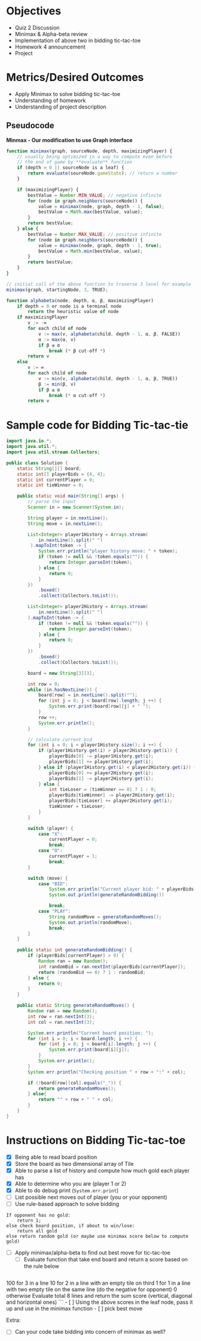 # Objectives

* Quiz 2 Discussion
* Minimax & Alpha-beta review
* Implementation of above two in bidding tic-tac-toe
* Homework 4 announcement
* Project

# Metrics/Desired Outcomes

* Apply Minimax to solve bidding tic-tac-toe
* Understanding of homework
* Understanding of project description

## Pseudocode

**Minmax - Our modification to use Graph interface**
```js
function minimax(graph, sourceNode, depth, maximizingPlayer) {
    // usually being optimized in a way to compute even before
    // the end of game by **evaluate** function
    if (depth = 0 || sourceNode is a leaf) {
        return evaluate(soureNode.gameState); // return a number
    }

    if (maximizingPlayer) {
        bestValue = Number.MIN_VALUE; // negative infinite
        for (node in graph.neighbors(sourceNode)) {
            value = minimax(node, graph, depth - 1, false);
            bestValue = Math.max(bestValue, value);
        }
        return bestValue;
    } else {
        bestValue = Number.MAX_VALUE; // positive infinite
        for (node in graph.neighbors(sourceNode)) {
            value = minimax(node, graph, depth - 1, true);
            bestValue = Math.min(bestValue, value);
        }
        return bestValue;
    }
}

// initial call of the above function to traverse 3 level for example
minimax(graph, startingNode, 3, TRUE);
```

```js
function alphabeta(node, depth, α, β, maximizingPlayer)
    if depth = 0 or node is a terminal node
        return the heuristic value of node
    if maximizingPlayer
        v := -∞
        for each child of node
            v := max(v, alphabeta(child, depth - 1, α, β, FALSE))
            α := max(α, v)
            if β ≤ α
                break (* β cut-off *)
        return v
    else
        v := ∞
        for each child of node
            v := min(v, alphabeta(child, depth - 1, α, β, TRUE))
            β := min(β, v)
            if β ≤ α
                break (* α cut-off *)
        return v
```

# Sample code for Bidding Tic-tac-tie

```java
import java.io.*;
import java.util.*;
import java.util.stream.Collectors;

public class Solution {
    static String[][] board;
    static int[] playerBids = {4, 4};
    static int currentPlayer = 0;
    static int tieWinner = 0;

    public static void main(String[] args) {
        // parse the input
        Scanner in = new Scanner(System.in);

        String player = in.nextLine();
        String move = in.nextLine();

        List<Integer> player1History = Arrays.stream(
            in.nextLine().split(" ")
         ).mapToInt(token -> {
            System.err.println("player history move: " + token);
            if (token != null && !token.equals("")) {
                return Integer.parseInt(token);
            } else {
                return 0;
            }
        })
            .boxed()
            .collect(Collectors.toList());

        List<Integer> player2History = Arrays.stream(
            in.nextLine().split(" ")
        ).mapToInt(token -> {
            if (token != null && !token.equals("")) {
                return Integer.parseInt(token);
            } else {
                return 0;
            }
        })
            .boxed()
            .collect(Collectors.toList());

        board = new String[3][3];

        int row = 0;
        while (in.hasNextLine()) {
            board[row] = in.nextLine().split("");
            for (int j = 0; j < board[row].length; j ++) {
                System.err.print(board[row][j] + " ");
            }
            row ++;
            System.err.println();
        }

        // calculate current bid
        for (int i = 0; i < player1History.size(); i ++) {
            if (player1History.get(i) > player2History.get(i)) {
                playerBids[0] -= player1History.get(i);
                playerBids[1] += player1History.get(i);
            } else if (player1History.get(i) < player2History.get(i)) {
                playerBids[0] += player2History.get(i);
                playerBids[1] -= player2History.get(i);
            } else {
                int tieLoser = (tieWinner == 0) ? 1 : 0;
                playerBids[tieWinner] -= player2History.get(i);
                playerBids[tieLoser] += player2History.get(i);
                tieWinner = tieLoser;
            }
        }

        switch (player) {
            case "X":
                currentPlayer = 0;
                break;
            case "O":
                currentPlayer = 1;
                break;
        }

        switch (move) {
            case "BID":
                System.err.println("Current player bid: " + playerBids[currentPlayer]);
                System.out.println(generateRandomBidding())

                break;
            case "PLAY":
                String randomMove = generateRandomMoves();
                System.out.println(randomMove);
                break;
        }
    }

    public static int generateRandomBidding() {
        if (playerBids[currentPlayer] > 0) {
            Random ran = new Random();
            int randomBid = ran.nextInt(playerBids[currentPlayer]);
            return (randomBid == 0) ? 1 : randomBid;   
        } else {
            return 0;
        }
    }

    public static String generateRandomMoves() {
        Random ran = new Random();
        int row = ran.nextInt(3);
        int col = ran.nextInt(3);

        System.err.println("Current board position: ");
        for (int i = 0; i < board.length; i ++) {
            for (int j = 0; j < board[i].length; j ++) {
                System.err.print(board[i][j]);
            }
            System.err.println();
        }
        System.err.println("Checking position " + row + ":" + col);

        if (!board[row][col].equals("_")) {
            return generateRandomMoves();
        } else{
            return "" + row + " " + col;
        }
    }
}
```

# Instructions on Bidding Tic-tac-toe

- [x] Being able to read board position
- [x] Store the board as two dimensional array of Tile
- [x] Able to parse a list of history and compute how much gold each player has
- [x] Able to determine who you are (player 1 or 2)
- [x] Able to do debug print (`System.err.print`)
- [ ] List possible next moves out of player (you or your opponent)
- [ ] Use rule-based approach to solve bidding
```
If opponent has no gold:
    return 1;
else check board position, if about to win/lose:
    return all gold
else return random gold (or maybe use minimax score below to compute gold)
```
- [ ] Apply minimax/alpha-beta to find out best move for tic-tac-toe
    - [ ] Evaluate function that take end board and return a score based on the rule below
    ```
100 for 3 in a line
10 for 2 in a line with an empty tile on third
1 for 1 in a line with two empty tile on the same line
(do the negative for opponent)
0 otherwise
Evaluate total 8 lines and return the sum score (vertical, diagonal and horizontal ones)
    ```
    - [ ] Using the above scores in the leaf node, pass it up and use in the minimax function
    - [ ] pick best move


Extra:
- [ ] Can your code take bidding into concern of minimax as well?
